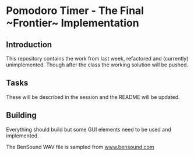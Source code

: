# Pomodoro Timer - The Final ~Frontier~ Implementation

## Introduction ##

This repository contains the work from last week, refactored and (currently)
unimplemented. Though after the class the working solution will be pushed.

## Tasks ##

These will be described in the session and the README will be updated.

## Building ##

Everything should build but some GUI elements need to be used and implemented.

The BenSound WAV file is sampled from www.bensound.com
